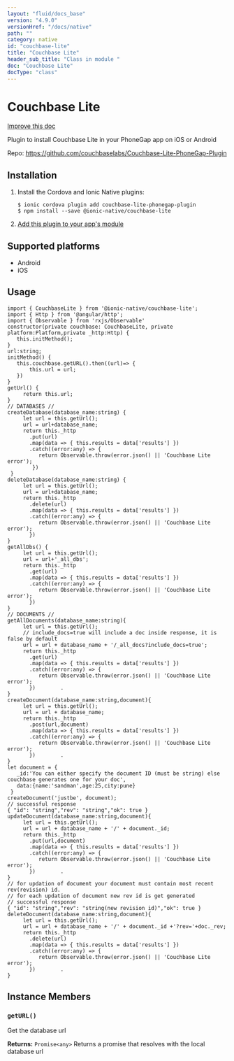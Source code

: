 ```yaml
---
layout: "fluid/docs_base"
version: "4.9.0"
versionHref: "/docs/native"
path: ""
category: native
id: "couchbase-lite"
title: "Couchbase Lite"
header_sub_title: "Class in module "
doc: "Couchbase Lite"
docType: "class"
---
```


<h1 class="api-title">Couchbase Lite</h1>

<a class="improve-v2-docs" href="http://github.com/ionic-team/ionic-native/edit/master/src/@ionic-native/plugins/couchbase-lite/index.ts#L1">
  Improve this doc
</a>







<p>Plugin to install Couchbase Lite in your PhoneGap app on iOS or Android</p>


<p>Repo:
  <a href="https://github.com/couchbaselabs/Couchbase-Lite-PhoneGap-Plugin">
    https://github.com/couchbaselabs/Couchbase-Lite-PhoneGap-Plugin
  </a>
</p>


<h2><a class="anchor" name="installation" href="#installation"></a>Installation</h2>
<ol class="installation">
  <li>Install the Cordova and Ionic Native plugins:<br>
    <pre><code class="nohighlight">$ ionic cordova plugin add couchbase-lite-phonegap-plugin
$ npm install --save @ionic-native/couchbase-lite
</code></pre>
  </li>
  <li><a href="https://ionicframework.com/docs/native/#Add_Plugins_to_Your_App_Module">Add this plugin to your app's module</a></li>
</ol>



<h2><a class="anchor" name="platforms" href="#platforms"></a>Supported platforms</h2>
<ul>
  <li>Android</li><li>iOS</li>
</ul>






<h2><a class="anchor" name="usage" href="#usage"></a>Usage</h2>
<pre><code class="lang-typescript">import { CouchbaseLite } from &#39;@ionic-native/couchbase-lite&#39;;
import { Http } from &#39;@angular/http&#39;;
import { Observable } from &#39;rxjs/Observable&#39;
constructor(private couchbase: CouchbaseLite, private platform:Platform,private _http:Http) {
   this.initMethod();
}
url:string;
initMethod() {
   this.couchbase.getURL().then((url)=&gt; {
       this.url = url;
   })
}
getUrl() {
     return this.url;
}
// DATABASES //
createDatabase(database_name:string) {
     let url = this.getUrl();
     url = url+database_name;
     return this._http
       .put(url)
       .map(data =&gt; { this.results = data[&#39;results&#39;] })
       .catch((error:any) =&gt; {
          return Observable.throw(error.json() || &#39;Couchbase Lite error&#39;);
        })
 }
deleteDatabase(database_name:string) {
     let url = this.getUrl();
     url = url+database_name;
     return this._http
       .delete(url)
       .map(data =&gt; { this.results = data[&#39;results&#39;] })
       .catch((error:any) =&gt; {
          return Observable.throw(error.json() || &#39;Couchbase Lite error&#39;);
       })
}
getAllDbs() {
     let url = this.getUrl();
     url = url+&#39;_all_dbs&#39;;
     return this._http
       .get(url)
       .map(data =&gt; { this.results = data[&#39;results&#39;] })
       .catch((error:any) =&gt; {
          return Observable.throw(error.json() || &#39;Couchbase Lite error&#39;);
       })
}
// DOCUMENTS //
getAllDocuments(database_name:string){
     let url = this.getUrl();
     // include_docs=true will include a doc inside response, it is false by default
     url = url + database_name + &#39;/_all_docs?include_docs=true&#39;;
     return this._http
       .get(url)
       .map(data =&gt; { this.results = data[&#39;results&#39;] })
       .catch((error:any) =&gt; {
          return Observable.throw(error.json() || &#39;Couchbase Lite error&#39;);
       })        .
}      
createDocument(database_name:string,document){   
     let url = this.getUrl();
     url = url + database_name;
     return this._http
       .post(url,document)
       .map(data =&gt; { this.results = data[&#39;results&#39;] })
       .catch((error:any) =&gt; {
          return Observable.throw(error.json() || &#39;Couchbase Lite error&#39;);
       })        .
}
let document = {
   _id:&#39;You can either specify the document ID (must be string) else couchbase generates one for your doc&#39;,
   data:{name:&#39;sandman&#39;,age:25,city:pune}
 }
createDocument(&#39;justbe&#39;, document);
// successful response
{ &quot;id&quot;: &quot;string&quot;,&quot;rev&quot;: &quot;string&quot;,&quot;ok&quot;: true }
updateDocument(database_name:string,document){    
     let url = this.getUrl();
     url = url + database_name + &#39;/&#39; + document._id;     
     return this._http
       .put(url,document)
       .map(data =&gt; { this.results = data[&#39;results&#39;] })
       .catch((error:any) =&gt; {
          return Observable.throw(error.json() || &#39;Couchbase Lite error&#39;);
       })        .
}
// for updation of document your document must contain most recent rev(revision) id.
// for each updation of document new rev id is get generated
// successful response
{ &quot;id&quot;: &quot;string&quot;,&quot;rev&quot;: &quot;string(new revision id)&quot;,&quot;ok&quot;: true }
deleteDocument(database_name:string,document){
     let url = this.getUrl();
     url = url + database_name + &#39;/&#39; + document._id +&#39;?rev=&#39;+doc._rev;
     return this._http
       .delete(url)
       .map(data =&gt; { this.results = data[&#39;results&#39;] })
       .catch((error:any) =&gt; {
          return Observable.throw(error.json() || &#39;Couchbase Lite error&#39;);
       })        .
}
</code></pre>








<h2><a class="anchor" name="instance-members" href="#instance-members"></a>Instance Members</h2>
<h3><a class="anchor" name="getURL" href="#getURL"></a><code>getURL()</code></h3>




Get the database url


<div class="return-value" markdown="1">
  <i class="icon ion-arrow-return-left"></i>
  <b>Returns:</b> <code>Promise&lt;any&gt;</code> Returns a promise that resolves with the local database url
</div>





